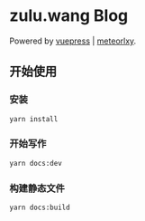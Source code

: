 # zulu.wang Blog

Powered by [vuepress](https://vuepress.vuejs.org) | [meteorlxy](https://github.com/meteorlxy/vuepress-theme-meteorlxy).

## 开始使用

### 安装

```sh
yarn install
```

### 开始写作
```sh
yarn docs:dev
```

### 构建静态文件

```sh
yarn docs:build
```